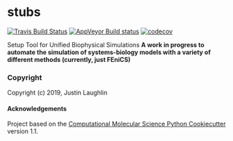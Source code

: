 stubs
==============================
[//]: # (Badges)
[![Travis Build Status](https://travis-ci.org/justinlaughlin/stubs.png)](https://travis-ci.org/justinlaughlin/stubs)
[![AppVeyor Build status](https://ci.appveyor.com/api/projects/status/REPLACE_WITH_APPVEYOR_LINK/branch/master?svg=true)](https://ci.appveyor.com/project/justinlaughlin/stubs/branch/master)
[![codecov](https://codecov.io/gh/justinlaughlin/stubs/branch/master/graph/badge.svg)](https://codecov.io/gh/justinlaughlin/stubs/branch/master)

Setup Tool for Unified Biophysical Simulations
**A work in progress to automate the simulation of systems-biology models with a variety of different methods (currently, just FEniCS)**

### Copyright

Copyright (c) 2019, Justin Laughlin


#### Acknowledgements

Project based on the
[Computational Molecular Science Python Cookiecutter](https://github.com/molssi/cookiecutter-cms) version 1.1.

